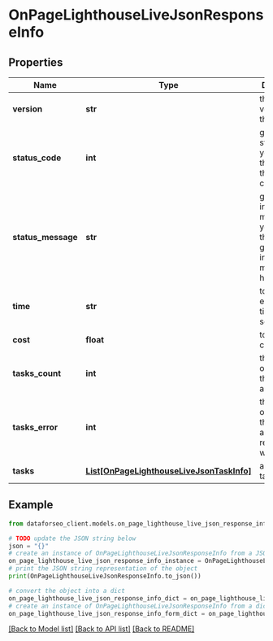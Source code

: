 # OnPageLighthouseLiveJsonResponseInfo


## Properties

Name | Type | Description | Notes
------------ | ------------- | ------------- | -------------
**version** | **str** | the current version of the API | [optional] 
**status_code** | **int** | general status code you can find the full list of the response codes here | [optional] 
**status_message** | **str** | general informational message you can find the full list of general informational messages here | [optional] 
**time** | **str** | total execution time, seconds | [optional] 
**cost** | **float** | total tasks cost, USD | [optional] 
**tasks_count** | **int** | the number of tasks in the tasks array | [optional] 
**tasks_error** | **int** | the number of tasks in the tasks array returned with an error | [optional] 
**tasks** | [**List[OnPageLighthouseLiveJsonTaskInfo]**](OnPageLighthouseLiveJsonTaskInfo.md) | array of tasks | [optional] 

## Example

```python
from dataforseo_client.models.on_page_lighthouse_live_json_response_info import OnPageLighthouseLiveJsonResponseInfo

# TODO update the JSON string below
json = "{}"
# create an instance of OnPageLighthouseLiveJsonResponseInfo from a JSON string
on_page_lighthouse_live_json_response_info_instance = OnPageLighthouseLiveJsonResponseInfo.from_json(json)
# print the JSON string representation of the object
print(OnPageLighthouseLiveJsonResponseInfo.to_json())

# convert the object into a dict
on_page_lighthouse_live_json_response_info_dict = on_page_lighthouse_live_json_response_info_instance.to_dict()
# create an instance of OnPageLighthouseLiveJsonResponseInfo from a dict
on_page_lighthouse_live_json_response_info_form_dict = on_page_lighthouse_live_json_response_info.from_dict(on_page_lighthouse_live_json_response_info_dict)
```
[[Back to Model list]](../README.md#documentation-for-models) [[Back to API list]](../README.md#documentation-for-api-endpoints) [[Back to README]](../README.md)


